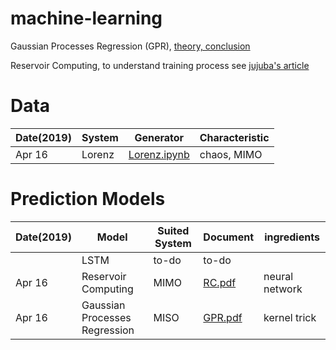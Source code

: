 # machine-learning
Gaussian Processes Regression (GPR), [theory, conclusion](https://github.com/suzyi/machine-learning/blob/master/GPR.pdf)

Reservoir Computing, to understand training process see [jujuba's article](http://jujuba.me/articles/reservoir_computing.html)
# Data
| Date(2019) | System | Generator | Characteristic |
|---| ----- | -------- | ---------- |
| Apr 16 | Lorenz | [Lorenz.ipynb](https://github.com/suzyi/python/blob/master/notebook/Lorenz.ipynb) | chaos, MIMO |

# Prediction Models
| Date(2019) | Model | Suited System | Document | ingredients |
|---| ----- | -------- | ---------- | ---------- |
|　 | LSTM | to-do | to-do |
| Apr 16 | Reservoir Computing | MIMO | [RC.pdf](https://github.com/suzyi/machine-learning/blob/master/RC.pdf) | neural network |
| Apr 16 | Gaussian Processes Regression  | MISO | [GPR.pdf](https://github.com/suzyi/machine-learning/blob/master/GPR.pdf) | kernel trick |
